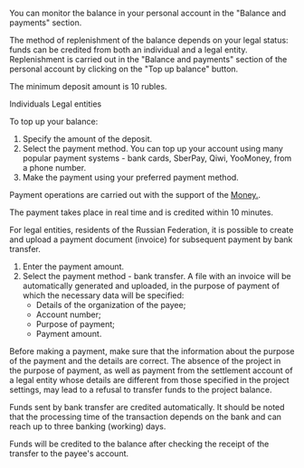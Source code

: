 You can monitor the balance in your personal account in the "Balance and payments" section.

The method of replenishment of the balance depends on your legal status: funds can be credited from both an individual and a legal entity. Replenishment is carried out in the "Balance and payments" section of the personal account by clicking on the "Top up balance" button.

<info>

The minimum deposit amount is 10 rubles.

</info>

<tabs>
<tablist>
<tab>Individuals</tab>
<tab>Legal entities</tab>
</tablist>
<tabpanel>

To top up your balance:
1. Specify the amount of the deposit.
2. Select the payment method. You can top up your account using many popular payment systems - bank cards, SberPay, Qiwi, YooMoney, from a phone number.
3. Make the payment using your preferred payment method. 

Payment operations are carried out with the support of the [Money.<url>](https://money.mail.ru/oferta/payfast).

The payment takes place in real time and is credited within 10 minutes.


</tabpanel>
<tabpanel>

For legal entities, residents of the Russian Federation, it is possible to create and upload a payment document (invoice) for subsequent payment by bank transfer.

1. Enter the payment amount.
2. Select the payment method - bank transfer. A file with an invoice will be automatically generated and uploaded, in the purpose of payment of which the necessary data will be specified:
    - Details of the organization of the payee;
    - Account number;
    - Purpose of payment;
    - Payment amount.

<warn>

Before making a payment, make sure that the information about the purpose of the payment and the details are correct. The absence of the project in the purpose of payment, as well as payment from the settlement account of a legal entity whose details are different from those specified in the project settings, may lead to a refusal to transfer funds to the project balance.

</warn>

Funds sent by bank transfer are credited automatically. It should be noted that the processing time of the transaction depends on the bank and can reach up to three banking (working) days. 

Funds will be credited to the balance after checking the receipt of the transfer to the payee's account.

</tabpanel>
</tabs>